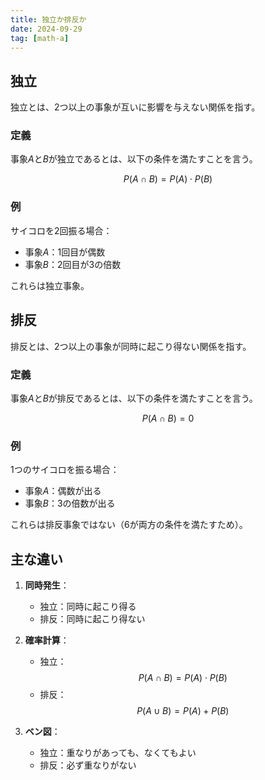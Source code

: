 ```yaml
---
title: 独立か排反か
date: 2024-09-29
tag: [math-a]
---
```


## 独立

独立とは、2つ以上の事象が互いに影響を与えない関係を指す。

### 定義

事象$A$と$B$が独立であるとは、以下の条件を満たすことを言う。

$$P(A \cap B) = P(A) \cdot P(B)$$

### 例

サイコロを2回振る場合：
- 事象$A$：1回目が偶数
- 事象$B$：2回目が3の倍数

これらは独立事象。

## 排反

排反とは、2つ以上の事象が同時に起こり得ない関係を指す。

### 定義

事象$A$と$B$が排反であるとは、以下の条件を満たすことを言う。

$$P(A \cap B) = 0$$

### 例

1つのサイコロを振る場合：
- 事象$A$：偶数が出る
- 事象$B$：3の倍数が出る

これらは排反事象ではない（6が両方の条件を満たすため）。

## 主な違い

1. **同時発生**：
   - 独立：同時に起こり得る
   - 排反：同時に起こり得ない

2. **確率計算**：
   - 独立：$$P(A \cap B) = P(A) \cdot P(B)$$
   - 排反：$$P(A \cup B) = P(A) + P(B)$$

3. **ベン図**：
   - 独立：重なりがあっても、なくてもよい
   - 排反：必ず重なりがない
